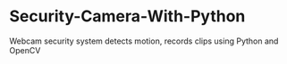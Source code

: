 # Security-Camera-With-Python
Webcam security system detects motion, records clips using Python and OpenCV
